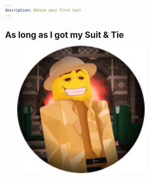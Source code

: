 ```yaml
---
description: Obtain your first suit
---
```


# As long as I got my Suit & Tie

<figure><img src="../.gitbook/assets/image (4).png" alt=""><figcaption></figcaption></figure>
